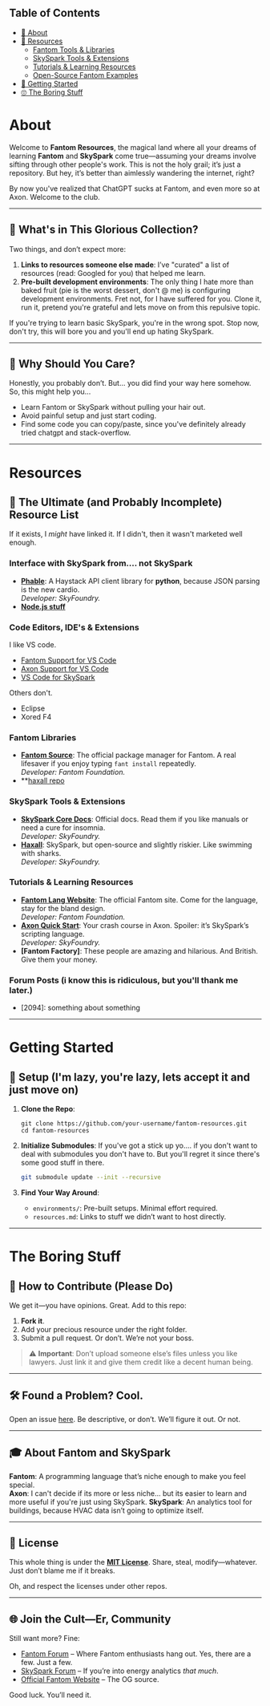 
## Table of Contents
- [📝 About](#-about)
- [🎁 Resources](#-resources)
  - [Fantom Tools & Libraries](#fantom-tools--libraries)
  - [SkySpark Tools & Extensions](#skyspark-tools--extensions)
  - [Tutorials & Learning Resources](#tutorials--learning-resources)
  - [Open-Source Fantom Examples](#open-source-fantom-examples)
- [🚀 Getting Started](#-getting-started)
- [🙄 The Boring Stuff](#-the-boring-stuff)

# About

Welcome to **Fantom Resources**, the magical land where all your dreams of learning **Fantom** and **SkySpark** come true—assuming your dreams involve sifting through other people's work. This is not the holy grail; it’s just a repository. But hey, it’s better than aimlessly wandering the internet, right?

By now you've realized that ChatGPT sucks at Fantom, and even more so at Axon. Welcome to the club. 

---

## 📂 What's in This Glorious Collection?

Two things, and don’t expect more:
1. **Links to resources someone else made**: I’ve "curated" a list of resources (read: Googled for you) that helped me learn.
2. **Pre-built development environments**: The only thing I hate more than baked fruit (pie is the worst dessert, don't @ me) is configuring development environments. Fret not, for I have suffered for you. Clone it, run it, pretend you're grateful and lets move on from this repulsive topic.

If you're trying to learn basic SkySpark, you're in the wrong spot. Stop now, don't try, this will bore you and you'll end up hating SkySpark. 

---

## 🤔 Why Should You Care?

Honestly, you probably don’t. But... you did find your way here somehow. So, this might help you...
- Learn Fantom or SkySpark without pulling your hair out.
- Avoid painful setup and just start coding.
- Find some code you can copy/paste, since you've definitely already tried chatgpt and stack-overflow.

---

# Resources

## 🎁 The Ultimate (and Probably Incomplete) Resource List

If it exists, I *might* have linked it. If I didn't, then it wasn't marketed well enough. 

### Interface with SkySpark from.... not SkySpark 
- **[Phable](https://github.com/skyfoundry/phable)**: A Haystack API client library for **python**, because JSON parsing is the new cardio.  
  *Developer: SkyFoundry.*
- **[Node.js stuff](https://bitbucket.org/skyfoundry/haystack-auth-node/src/master/_)**
  
### Code Editors, IDE's & Extensions
I like VS code. 
- [Fantom Support for VS Code](http://www.patience-is-a-virtue.org/)
- [Axon Support for VS Code](http://www.patience-is-a-virtue.org/)
- [VS Code for SkySpark](http://www.patience-is-a-virtue.org/)

Others don't.
- Eclipse
- Xored F4

### Fantom Libraries
- **[Fantom Source](https://github.com/fantom-lang)**: The official package manager for Fantom. A real lifesaver if you enjoy typing `fant install` repeatedly.  
  *Developer: Fantom Foundation.*
- **[haxall repo](https://github.come/haxall)

### SkySpark Tools & Extensions
- **[SkySpark Core Docs](https://www.skyfoundry.com/doc)**: Official docs. Read them if you like manuals or need a cure for insomnia.  
  *Developer: SkyFoundry.*
- **[Haxall](https://haxall.io/)**: SkySpark, but open-source and slightly riskier. Like swimming with sharks.  
  *Developer: SkyFoundry.*

### Tutorials & Learning Resources
- **[Fantom Lang Website](https://fantom.org)**: The official Fantom site. Come for the language, stay for the bland design.  
  *Developer: Fantom Foundation.*
- **[Axon Quick Start](https://www.skyfoundry.com/learn/axon)**: Your crash course in Axon. Spoiler: it’s SkySpark’s scripting language.  
  *Developer: SkyFoundry.*
- **[Fantom Factory]**: These people are amazing and hilarious. And British. Give them your money.

### Forum Posts (i know this is ridiculous, but you'll thank me later.)
- [2094]: something about something

---

# Getting Started
## 🚀 Setup (I'm lazy, you're lazy, lets accept it and just move on)

1. **Clone the Repo**:
   ```
   git clone https://github.com/your-username/fantom-resources.git
   cd fantom-resources
   ```

2. **Initialize Submodules**:
   If you've got a stick up yo.... if you don't want to deal with submodules you don't have to. But you'll regret it since there's some good stuff in there.
   ```bash
   git submodule update --init --recursive
   ```

4. **Find Your Way Around**:
   - `environments/`: Pre-built setups. Minimal effort required.
   - `resources.md`: Links to stuff we didn’t want to host directly.

---

# The Boring Stuff
## 🤝 How to Contribute (Please Do)

We get it—you have opinions. Great. Add to this repo:
1. **Fork it**.
2. Add your precious resource under the right folder.  
3. Submit a pull request. Or don’t. We’re not your boss.

> ⚠️ **Important**: Don’t upload someone else’s files unless you like lawyers. Just link it and give them credit like a decent human being.

---

## 🛠️ Found a Problem? Cool.

Open an issue [here](https://github.com/your-username/fantom-resources/issues). Be descriptive, or don’t. We’ll figure it out. Or not.

---

## 🎓 About Fantom and SkySpark

**Fantom**: A programming language that’s niche enough to make you feel special.  
**Axon**: I can't decide if its more or less niche... but its easier to learn and more useful if you're just using SkySpark. 
**SkySpark**: An analytics tool for buildings, because HVAC data isn’t going to optimize itself.

---

## 📝 License

This whole thing is under the **[MIT License](LICENSE)**. Share, steal, modify—whatever. Just don’t blame me if it breaks. 

Oh, and respect the licenses under other repos. 

---

## 🌐 Join the Cult—Er, Community

Still want more? Fine:
- [Fantom Forum](https://fantom.org/forum) – Where Fantom enthusiasts hang out. Yes, there are a few. Just a few. 
- [SkySpark Forum](https://www.skyfoundry.com/forum) – If you’re into energy analytics *that much*.
- [Official Fantom Website](https://fantom.org) – The OG source.

Good luck. You’ll need it.
```
